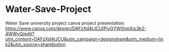 # Water-Save-Project
Water Save university project
canva project presentation: https://www.canva.com/design/DAFzXd4tJCU/PjvGYWj0npXio3k2-4WWyQ/edit?utm_content=DAFzXd4tJCU&utm_campaign=designshare&utm_medium=link2&utm_source=sharebutton
